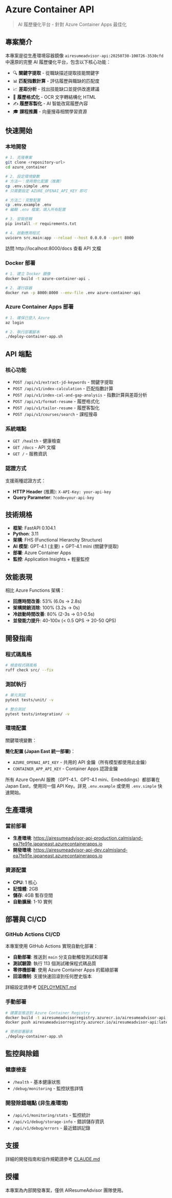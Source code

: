 # Azure Container API

> AI 履歷優化平台 - 針對 Azure Container Apps 最佳化

## 專案簡介

本專案是從生產環境容器鏡像 `airesumeadvisor-api:20250730-100726-3530cfd` 中還原的完整 AI 履歷優化平台，包含以下核心功能：

- 🔍 **關鍵字提取** - 從職缺描述提取技能關鍵字
- 📊 **匹配指數計算** - 評估履歷與職缺的匹配度  
- 📈 **差距分析** - 找出技能缺口並提供改進建議
- 📄 **履歷格式化** - OCR 文字轉結構化 HTML
- ✍️ **履歷客製化** - AI 智能改寫履歷內容
- 🎓 **課程推薦** - 向量搜尋相關學習資源

## 快速開始

### 本地開發

```bash
# 1. 克隆專案
git clone <repository-url>
cd azure_container

# 2. 設定環境變數
# 方法一：使用簡化配置（推薦）
cp .env.simple .env
# 只需要設定 AZURE_OPENAI_API_KEY 即可

# 方法二：完整配置
cp .env.example .env
# 編輯 .env 檔案，填入所有配置

# 3. 安裝依賴
pip install -r requirements.txt

# 4. 啟動應用程式
uvicorn src.main:app --reload --host 0.0.0.0 --port 8000
```

訪問 http://localhost:8000/docs 查看 API 文檔

### Docker 部署

```bash
# 1. 建立 Docker 鏡像
docker build -t azure-container-api .

# 2. 運行容器
docker run -p 8000:8000 --env-file .env azure-container-api
```

### Azure Container Apps 部署

```bash
# 1. 確保已登入 Azure
az login

# 2. 執行部署腳本
./deploy-container-app.sh
```

## API 端點

### 核心功能
- `POST /api/v1/extract-jd-keywords` - 關鍵字提取
- `POST /api/v1/index-calculation` - 匹配指數計算
- `POST /api/v1/index-cal-and-gap-analysis` - 指數計算與差距分析
- `POST /api/v1/format-resume` - 履歷格式化
- `POST /api/v1/tailor-resume` - 履歷客製化
- `POST /api/v1/courses/search` - 課程搜尋

### 系統端點
- `GET /health` - 健康檢查
- `GET /docs` - API 文檔
- `GET /` - 服務資訊

### 認證方式

支援兩種認證方式：
- **HTTP Header** (推薦): `X-API-Key: your-api-key`
- **Query Parameter**: `?code=your-api-key`

## 技術規格

- **框架**: FastAPI 0.104.1
- **Python**: 3.11
- **架構**: FHS (Functional Hierarchy Structure)
- **AI 模型**: GPT-4.1 (主要) + GPT-4.1 mini (關鍵字提取)
- **部署**: Azure Container Apps
- **監控**: Application Insights + 輕量監控

## 效能表現

相比 Azure Functions 架構：
- **回應時間改善**: 53% (6.0s → 2.8s)
- **架構開銷消除**: 100% (3.2s → 0s)
- **冷啟動時間改善**: 80% (2-3s → 0.1-0.5s)
- **並發能力提升**: 40-100x (< 0.5 QPS → 20-50 QPS)

## 開發指南

### 程式碼風格
```bash
# 檢查程式碼風格
ruff check src/ --fix
```

### 測試執行
```bash
# 單元測試
pytest tests/unit/ -v

# 整合測試  
pytest tests/integration/ -v
```

### 環境配置

關鍵環境變數：

**簡化配置 (Japan East 統一部署)**：
- `AZURE_OPENAI_API_KEY` - 共用的 API 金鑰（所有模型都使用此金鑰）
- `CONTAINER_APP_API_KEY` - Container Apps 認證金鑰

所有 Azure OpenAI 服務（GPT-4.1、GPT-4.1 mini、Embeddings）都部署在 Japan East，使用同一個 API Key。詳見 `.env.example` 或使用 `.env.simple` 快速開始。

## 生產環境

### 當前部署
- **生產環境**: https://airesumeadvisor-api-production.calmisland-ea7fe91e.japaneast.azurecontainerapps.io
- **開發環境**: https://airesumeadvisor-api-dev.calmisland-ea7fe91e.japaneast.azurecontainerapps.io

### 資源配置
- **CPU**: 1 核心
- **記憶體**: 2GB
- **儲存**: 4GB 暫存空間
- **自動擴展**: 1-10 實例

## 部署與 CI/CD

### GitHub Actions CI/CD
本專案使用 GitHub Actions 實現自動化部署：

- **自動部署**: 推送到 `main` 分支自動觸發測試和部署
- **測試驗證**: 執行 113 個測試確保程式碼品質
- **零停機部署**: 使用 Azure Container Apps 的藍綠部署
- **回滾機制**: 支援快速回滾到任何歷史版本

詳細設定請參考 [DEPLOYMENT.md](./DEPLOYMENT.md)

### 手動部署
```bash
# 建置並推送到 Azure Container Registry
docker build -t airesumeadvisorregistry.azurecr.io/airesumeadvisor-api:latest .
docker push airesumeadvisorregistry.azurecr.io/airesumeadvisor-api:latest

# 使用部署腳本
./deploy-container-app.sh
```

## 監控與除錯

### 健康檢查
- `/health` - 基本健康狀態
- `/debug/monitoring` - 監控狀態詳情

### 開發除錯端點 (非生產環境)
- `/api/v1/monitoring/stats` - 監控統計
- `/api/v1/debug/storage-info` - 錯誤儲存資訊
- `/api/v1/debug/errors` - 最近錯誤記錄

## 支援

詳細的開發指南和協作規範請參考 [CLAUDE.md](./CLAUDE.md)

## 授權

本專案為內部開發專案，僅供 AIResumeAdvisor 團隊使用。